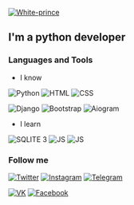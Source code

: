  [![White-prince](https://github.com/White-prince/White-prince/blob/main/assets/logogitorgb0.png)](https://white-prince.github.io/Homepage/)


 ## I'm a python developer

 ### Languages and Tools

 - I know

  ![Python](https://img.shields.io/badge/-Python-AFEEEE?style=for-the-badge&logo=Python)
  ![HTML](https://img.shields.io/badge/-HTML-FF7F50?style=for-the-badge&logo=HTML5)
  ![CSS](https://img.shields.io/badge/-CSS-7B68EE?style=for-the-badge&logo=CSS3)

  ![Django](https://img.shields.io/badge/-Django-2E8B57?style=for-the-badge&logo=Django)
  ![Bootstrap](https://img.shields.io/badge/-Bootstrap-483D8B?style=for-the-badge&logo=Bootstrap)
  ![Aiogram](https://img.shields.io/badge/-aiogram-AFEEEE?style=for-the-badge&logo=Telegram)

 - I learn

  ![SQLITE 3](https://img.shields.io/badge/-SQLITE3-131313?style=for-the-badge&logo=SQLITE)
  ![JS](https://img.shields.io/badge/-JS-DAA520?style=for-the-badge&logo=JavaScript)
  ![JS](https://img.shields.io/badge/-Scipy-DC143C?style=for-the-badge&logo=Scipy)

 ### Follow me

  [![Twitter](https://img.shields.io/badge/-Twitter-131313?style=for-the-badge&logo=Twitter)](https://twitter.com/White_prince_0)
  [![Instagram](https://img.shields.io/badge/-Instagram-131313?style=for-the-badge&logo=Instagram)](https://www.instagram.com/0xe_white_prince_ex0/)
  [![Telegram](https://img.shields.io/badge/-Telegram-131313?style=for-the-badge&logo=Telegram)](https://t.me/Dark_Hub_info)

  [![VK](https://img.shields.io/badge/-VK-131313?style=for-the-badge&logo=VK)](https://vk.com/id333667069)
  [![Facebook](https://img.shields.io/badge/-Facebook-131313?style=for-the-badge&logo=Facebook)](https://www.facebook.com/profile.php?id=100023988285502)

